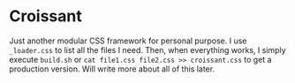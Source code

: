 # Croissant

Just another modular CSS framework for personal purpose. I use `_loader.css` to list all the files I need. Then, when everything works, I simply execute `build.sh` or `cat file1.css file2.css >> croissant.css` to get a production version. Will write more about all of this later.
